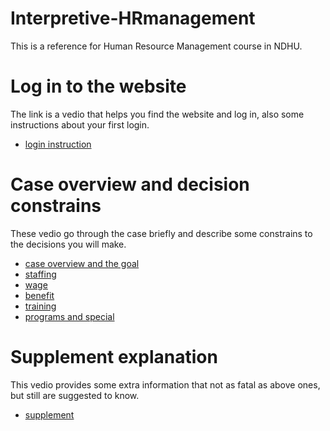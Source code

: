 # Interpretive-HRmanagement
This is a reference for Human Resource Management course in NDHU.

# Log in to the website 
The link is a vedio that helps you find the website and log in, also some instructions about your first login.

* [login instruction](https://youtu.be/KxxRgpZkhT8)

# Case overview and decision constrains
These vedio go through the case briefly and describe some constrains to the decisions you will make.

* [case overview and the goal](https://youtu.be/DQc22J2z0fk)
* [staffing](https://youtu.be/zaiX9w5-p5Y)
* [wage](https://youtu.be/vA4PW3jBdrM)
* [benefit](https://youtu.be/moWWT66wT_M)
* [training](https://youtu.be/CIwz6jkxsOA)
* [programs and special](https://youtu.be/kP_5iMKr1kc)

# Supplement explanation
This vedio provides some extra information that not as fatal as above ones, but still are suggested to know.

* [supplement](https://youtu.be/NtP_FI7BF_U)

